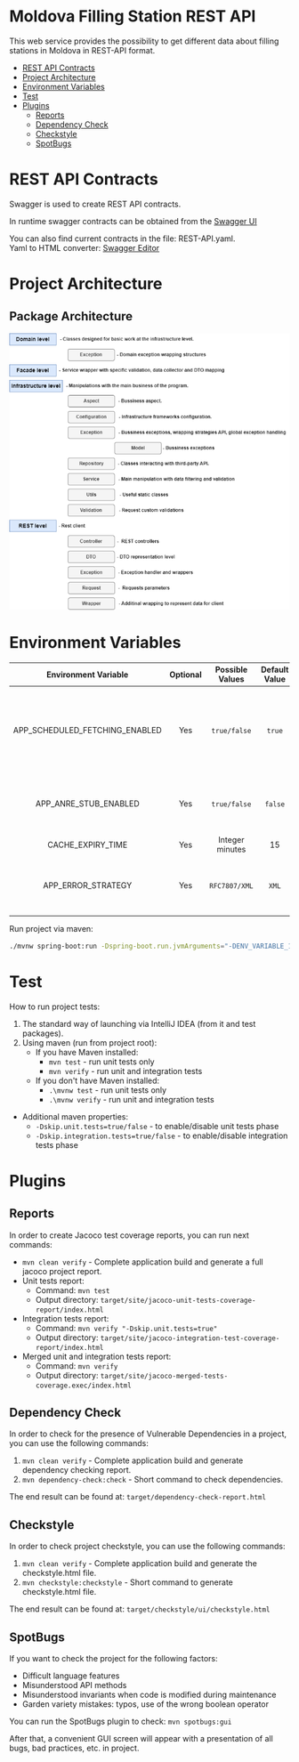 # Moldova Filling Station REST API

This web service provides the possibility to get different data about filling stations in Moldova in REST-API format.

- [REST API Contracts](#rest-api-contracts)
- [Project Architecture](#project-architecture)
- [Environment Variables](#environment-variables)
- [Test](#test)
- [Plugins](#plugins)
    - [Reports](#reports)
    - [Dependency Check](#dependency-check)
    - [Checkstyle](#checkstyle)
    - [SpotBugs](#spotbugs)

# REST API Contracts

Swagger is used to create REST API contracts.

In runtime swagger contracts can be obtained from the [Swagger UI](http://localhost:8080/swagger-ui/index.html)

You can also find current contracts in the file: REST-API.yaml.<br>
Yaml to HTML converter: [Swagger Editor](https://editor.swagger.io/)

# Project Architecture

## Package Architecture

<img src="architecture/Project-Structure.png"  alt="Bot-Java-Project-Structure.png"/>

# Environment Variables

|    **Environment Variable**    | **Optional** | **Possible Values** | **Default Value** | **Description**                                                                                                                      |
|:------------------------------:|:------------:|:-------------------:|:-----------------:|--------------------------------------------------------------------------------------------------------------------------------------|
| APP_SCHEDULED_FETCHING_ENABLED |     Yes      |    `true/false`     |      `true`       | On true value ANRE API will be called at the start of spring application and every `CACHE_EXPIRY_TIME` minutes will be re-requested. |
|     APP_ANRE_STUB_ENABLED      |     Yes      |    `true/false`     |      `false`      | Allows to use a prepared json file with data about filling stations (does not make a request to ANRE)                                |
|       CACHE_EXPIRY_TIME        |     Yes      |   Integer minutes   |        15         | ANRE API cache storage time.                                                                                                         |
|       APP_ERROR_STRATEGY       |     Yes      |    `RFC7807/XML`    |       `XML`       | Allows to change the way errors are represented between XmlGateway and RFC7807.                                                      |

Run project via maven:

```bash
./mvnw spring-boot:run -Dspring-boot.run.jvmArguments="-DENV_VARIABLE_1=[ENV_VALUE1] -DENV_VARIABLE_2=[ENV_VALUE1]"
```

# Test

How to run project tests:

1. The standard way of launching via IntelliJ IDEA (from it and test packages).
2. Using maven (run from project root):
    - If you have Maven installed:
        - `mvn test` - run unit tests only
        - `mvn verify` - run unit and integration tests
    - If you don't have Maven installed:
        - `.\mvnw test` - run unit tests only
        - `.\mvnw verify` - run unit and integration tests

- Additional maven properties:
    - `-Dskip.unit.tests=true/false` - to enable/disable unit tests phase
    - `-Dskip.integration.tests=true/false` - to enable/disable integration tests phase

# Plugins

## Reports

In order to create Jacoco test coverage reports, you can run next commands:

- `mvn clean verify` - Complete application build and generate a full jacoco project report.
- Unit tests report:
    - Command: `mvn test`
    - Output directory: `target/site/jacoco-unit-tests-coverage-report/index.html`
- Integration tests report:
    - Command: `mvn verify "-Dskip.unit.tests=true"`
    - Output directory: `target/site/jacoco-integration-test-coverage-report/index.html`
- Merged unit and integration tests report:
    - Command: `mvn verify`
    - Output directory: `target/site/jacoco-merged-tests-coverage.exec/index.html`

## Dependency Check

In order to check for the presence of Vulnerable Dependencies in a project, you can use the following commands:

1. `mvn clean verify` - Complete application build and generate dependency checking report.
2. `mvn dependency-check:check` - Short command to check dependencies.

The end result can be found at: `target/dependency-check-report.html`

## Checkstyle

In order to check project checkstyle, you can use the following commands:

1. `mvn clean verify` - Complete application build and generate the checkstyle.html file.
2. `mvn checkstyle:checkstyle` - Short command to generate checkstyle.html file.

The end result can be found at: `target/checkstyle/ui/checkstyle.html`

## SpotBugs

If you want to check the project for the following factors:

- Difficult language features
- Misunderstood API methods
- Misunderstood invariants when code is modified during maintenance
- Garden variety mistakes: typos, use of the wrong boolean operator

You can run the SpotBugs plugin to check: `mvn spotbugs:gui`

After that, a convenient GUI screen will appear with a presentation of all bugs, bad practices, etc. in project.